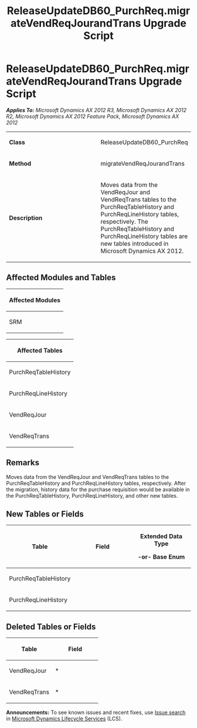 ﻿---
title: ReleaseUpdateDB60_PurchReq.migrateVendReqJourandTrans Upgrade Script
TOCTitle: ReleaseUpdateDB60_PurchReq.migrateVendReqJourandTrans Upgrade Script
ms:assetid: 3cec6427-4050-13d3-5580-73c13c87c867
ms:mtpsurl: https://msdn.microsoft.com/en-us/library/JJ685313(v=AX.60)
ms:contentKeyID: 49707765
ms.date: 05/18/2015
mtps_version: v=AX.60
---

# ReleaseUpdateDB60\_PurchReq.migrateVendReqJourandTrans Upgrade Script 


_**Applies To:** Microsoft Dynamics AX 2012 R3, Microsoft Dynamics AX 2012 R2, Microsoft Dynamics AX 2012 Feature Pack, Microsoft Dynamics AX 2012_

<table>
<colgroup>
<col style="width: 50%" />
<col style="width: 50%" />
</colgroup>
<tbody>
<tr class="odd">
<td><p><strong>Class</strong></p></td>
<td><p>ReleaseUpdateDB60_PurchReq</p></td>
</tr>
<tr class="even">
<td><p><strong>Method</strong></p></td>
<td><p>migrateVendReqJourandTrans</p></td>
</tr>
<tr class="odd">
<td><p><strong>Description</strong></p></td>
<td><p>Moves data from the VendReqJour and VendReqTrans tables to the PurchReqTableHistory and PurchReqLineHistory tables, respectively. The PurchReqTableHistory and PurchReqLineHistory tables are new tables introduced in Microsoft Dynamics AX 2012.</p></td>
</tr>
</tbody>
</table>


## Affected Modules and Tables

<table>
<colgroup>
<col style="width: 100%" />
</colgroup>
<thead>
<tr class="header">
<th><p>Affected Modules</p></th>
</tr>
</thead>
<tbody>
<tr class="odd">
<td><p>SRM</p></td>
</tr>
</tbody>
</table>


<table>
<colgroup>
<col style="width: 100%" />
</colgroup>
<thead>
<tr class="header">
<th><p>Affected Tables</p></th>
</tr>
</thead>
<tbody>
<tr class="odd">
<td><p>PurchReqTableHistory</p></td>
</tr>
<tr class="even">
<td><p>PurchReqLineHistory</p></td>
</tr>
<tr class="odd">
<td><p>VendReqJour</p></td>
</tr>
<tr class="even">
<td><p>VendReqTrans</p></td>
</tr>
</tbody>
</table>


## Remarks

Moves data from the VendReqJour and VendReqTrans tables to the PurchReqTableHistory and PurchReqLineHistory tables, respectively. After the migration, history data for the purchase requisition would be available in the PurchReqTableHistory, PurchReqLineHistory, and other new tables.

## New Tables or Fields

<table>
<colgroup>
<col style="width: 33%" />
<col style="width: 33%" />
<col style="width: 33%" />
</colgroup>
<thead>
<tr class="header">
<th><p>Table</p></th>
<th><p>Field</p></th>
<th><p>Extended Data Type</p>
<p>-or- Base Enum</p></th>
</tr>
</thead>
<tbody>
<tr class="odd">
<td><p>PurchReqTableHistory</p></td>
<td><p></p></td>
<td><p></p></td>
</tr>
<tr class="even">
<td><p>PurchReqLineHistory</p></td>
<td><p></p></td>
<td><p></p></td>
</tr>
</tbody>
</table>


## Deleted Tables or Fields

<table>
<colgroup>
<col style="width: 50%" />
<col style="width: 50%" />
</colgroup>
<thead>
<tr class="header">
<th><p>Table</p></th>
<th><p>Field</p></th>
</tr>
</thead>
<tbody>
<tr class="odd">
<td><p>VendReqJour</p></td>
<td><p>*</p></td>
</tr>
<tr class="even">
<td><p>VendReqTrans</p></td>
<td><p>*</p></td>
</tr>
</tbody>
</table>

  
**Announcements:** To see known issues and recent fixes, use [Issue search](http://go.microsoft.com/fwlink/?linkid=389258) in [Microsoft Dynamics Lifecycle Services](http://go.microsoft.com/fwlink/?linkid=306505) (LCS).

